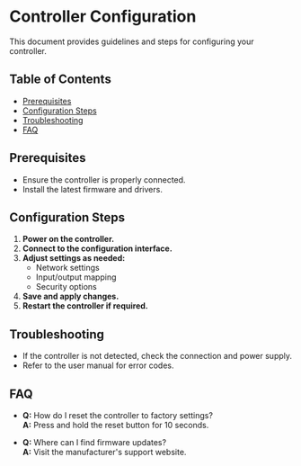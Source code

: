 # Controller Configuration

This document provides guidelines and steps for configuring your controller.

## Table of Contents

- [Prerequisites](#prerequisites)
- [Configuration Steps](#configuration-steps)
- [Troubleshooting](#troubleshooting)
- [FAQ](#faq)

## Prerequisites

- Ensure the controller is properly connected.
- Install the latest firmware and drivers.

## Configuration Steps

1. **Power on the controller.**
2. **Connect to the configuration interface.**
3. **Adjust settings as needed:**
    - Network settings
    - Input/output mapping
    - Security options
4. **Save and apply changes.**
5. **Restart the controller if required.**

## Troubleshooting

- If the controller is not detected, check the connection and power supply.
- Refer to the user manual for error codes.

## FAQ

- **Q:** How do I reset the controller to factory settings?  
  **A:** Press and hold the reset button for 10 seconds.

- **Q:** Where can I find firmware updates?  
  **A:** Visit the manufacturer's support website.
